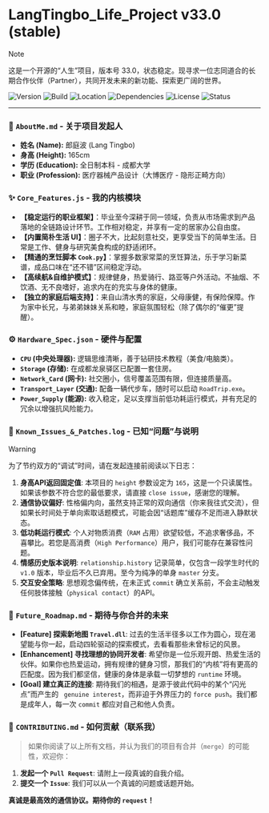 # LangTingbo_Life_Project v33.0 (stable)

> [!NOTE]
> 这是一个开源的“人生”项目，版本号 33.0，状态稳定。现寻求一位志同道合的长期合作伙伴（Partner），共同开发未来的新功能、探索更广阔的世界。

![Version](https://img.shields.io/badge/Version-33.0_stable-blue)
![Build](https://img.shields.io/badge/Build-Passing-brightgreen)
![Location](https://img.shields.io/badge/Platform-Chengdu-orange)
![Dependencies](https://img.shields.io/badge/Dependencies-Sincerity_|_Kindness-ff69b4)
![License](https://img.shields.io/badge/License-MIT_(Mutual_Interest_&_Trust)-blueviolet)
![Status](https://img.shields.io/badge/Status-Seeking_Co--developer-success)

---

### 👤 `AboutMe.md` - 关于项目发起人

*   **姓名 (Name):** 郎庭波 (Lang Tingbo)
*   **身高 (Height):** 165cm
*   **学历 (Education):** 全日制本科 - 成都大学
*   **职业 (Profession):** 医疗器械产品设计（大博医疗 - 隐形正畸方向）

### ✨ `Core_Features.js` - 我的内核模块

*   **【稳定运行的职业框架】**：毕业至今深耕于同一领域，负责从市场需求到产品落地的全链路设计环节。工作相对稳定，并享有一定的居家办公自由度。
*   **【内置简朴生活 UI】**：圈子不大，比起刻意社交，更享受当下的简单生活。日常是工作、健身与研究美食构成的舒适闭环。
*   **【精通的烹饪脚本 `Cook.py`】**：掌握多数家常菜的烹饪算法，乐于学习新菜谱，成品口味在“还不错”区间稳定浮动。
*   **【高续航&自维护模式】**：规律健身，热爱骑行、路亚等户外活动。不抽烟、不饮酒、无不良嗜好，追求内在的充实与身体的健康。
*   **【独立的家庭后端支持】**：来自山清水秀的家庭，父母康健，有保险保障。作为家中长兄，与弟弟妹妹关系和睦，家庭氛围轻松（除了偶尔的“催更”提醒）。

### ⚙️ `Hardware_Spec.json` - 硬件与配置

*   **`CPU` (中央处理器):** 逻辑思维清晰，善于钻研技术教程（美食/电脑类）。
*   **`Storage` (存储):** 在成都龙泉驿区已配置一套住房。
*   **`Network_Card` (网卡):** 社交圈小，信号覆盖范围有限，但连接质量高。
*   **`Transport_Layer` (交通):** 配备一辆代步车，随时可以启动 `RoadTrip.exe`。
*   **`Power_Supply` (能源):** 收入稳定，足以支撑当前低功耗运行模式，并有充足的冗余以增强抗风险能力。

### 🐛 `Known_Issues_&_Patches.log` - 已知“问题”与说明

> [!WARNING]
> 为了节约双方的“调试”时间，请在发起连接前阅读以下日志：

1.  **身高API返回固定值**: 本项目的 `height` 参数设定为 `165`，这是一个只读属性。如果该参数不符合您的最低要求，请直接 `close issue`，感谢您的理解。
2.  **通信协议偏好**: 性格偏内向，虽然支持正常的双向通信（你来我往式交流），但如果长时间处于单向索取话题模式，可能会因“话题库”缓存不足而进入静默状态。
3.  **低功耗运行模式**: 个人对物质消费（`RAM` 占用）欲望较低，不追求奢侈品，不喜攀比。若您是高消费（`High Performance`）用户，我们可能存在兼容性问题。
4.  **情感历史版本说明**: `relationship.history` 记录简单，仅包含一段学生时代的 `v1.0` 版本，毕业后不久已弃用。至今为纯净的单身 `master` 分支。
5.  **交互安全策略**: 思想观念偏传统，在未正式 `commit` 确立关系前，不会主动触发任何肢体接触（`physical contact`）的API。

### 🚀 `Future_Roadmap.md` - 期待与你合并的未来

*   **[Feature] 探索新地图 `Travel.dll`**: 过去的生活半径多以工作为圆心，现在渴望能与你一起，启动四轮驱动的探索模式，去看看那些未曾标记的风景。
*   **[Enhancement] 寻找理想的协同开发者**: 希望你是一位乐观开朗、热爱生活的伙伴。如果你也热爱运动，拥有规律的健身习惯，那我们的“内核”将有更高的匹配度。因为我们都坚信，健康的身体是承载一切梦想的 `runtime` 环境。
*   **[Goal] 建立真正的连接**: 期待我们的相遇，是源于彼此代码中的某个“闪光点”而产生的 ` genuine interest`，而非迫于外界压力的 `force push`。我们都是成年人，每一次 `commit` 都应对自己和他人负责。

### 🤝 `CONTRIBUTING.md` - 如何贡献（联系我）

> 如果你阅读了以上所有文档，并认为我们的项目有合并（`merge`）的可能性，欢迎你：

1.  **发起一个 `Pull Request`**: 请附上一段真诚的自我介绍。
2.  **提交一个 `Issue`**: 我们可以从一个真诚的问题或话题开始。

**真诚是最高效的通信协议。期待你的 `request`！**
